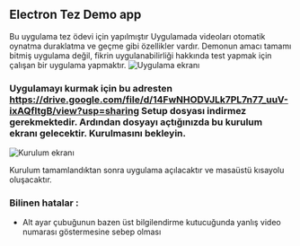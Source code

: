 

## Electron Tez Demo app

Bu uygulama tez ödevi için yapılmıştır
Uygulamada videoları otomatik oynatma duraklatma ve geçme gibi özellikler vardır. Demonun amacı tamamı bitmiş uygulama değil, fikrin uygulanabilirliği hakkında test yapmak için çalışan bir uygulama yapmaktır.
![Uygulama ekranı](https://i.imgur.com/YZZzYb5.png)

### Uygulamayı kurmak için bu adresten https://drive.google.com/file/d/14FwNHODVJLk7PL7n77_uuV-ixAQfItgB/view?usp=sharing Setup dosyası indirmez gerekmektedir. Ardından dosyayı açtığınızda bu kurulum ekranı gelecektir. Kurulmasını bekleyin.
![Kurulum ekranı](https://i.imgur.com/Fk8255l.png)

Kurulum tamamlandıktan sonra uygulama açılacaktır ve masaüstü kısayolu oluşacaktır.

### Bilinen hatalar  :

- Alt ayar çubuğunun bazen üst bilgilendirme kutucuğunda yanlış video numarası göstermesine sebep olması
